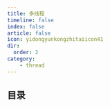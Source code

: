 ```yaml
---
title: 多线程
timeline: false
index: false
article: false
icon: yidongyunkongzhitaiicon41
dir:
  order: 2
category:
    - thread
---
```


## 目录


